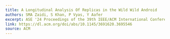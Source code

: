 ```yaml
---
title: A Longitudinal Analysis Of Replicas in the Wild Wild Android
authors: SMA Zaidi, S Khan, P Vyas, Y Aafer
excerpt: ASE '24 Proceedings of the 39th IEEE/ACM International Conference on Automated Software Engineering
link: https://dl.acm.org/doi/abs/10.1145/3691620.3695546
source: ACM
---
```


